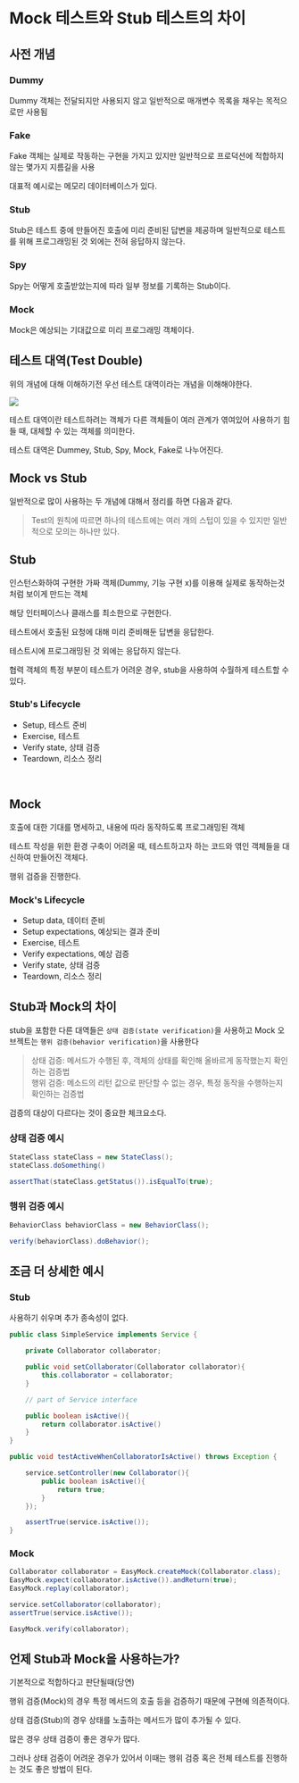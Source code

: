 # Mock 테스트와 Stub 테스트의 차이

## 사전 개념

### Dummy
Dummy 객체는 전달되지만 사용되지 않고 일반적으로 매개변수 목록을 채우는 목적으로만 사용됨

### Fake
Fake 객체는 실제로 작동하는 구현을 가지고 있지만 일반적으로 프로덕션에 적합하지 않는 몇가지 지름길을 사용 
  
대표적 예시로는 메모리 데이터베이스가 있다.

### Stub
Stub은 테스트 중에 만들어진 호출에 미리 준비된 답변을 제공하며 일반적으로 테스트를 위해 프로그래밍된 것 외에는 전혀 응답하지 않는다.

### Spy
Spy는 어떻게 호출받았는지에 따라 일부 정보를 기록하는 Stub이다.

### Mock
Mock은 예상되는 기대값으로 미리 프로그래밍 객체이다.

## 테스트 대역(Test Double)

위의 개념에 대해 이해하기전 우선 테스트 대역이라는 개념을 이해해야한다.

![](https://user-images.githubusercontent.com/42582516/155876237-36a220bd-8e0f-4f1c-b0be-6a4a012fb3d2.png)

테스트 대역이란 테스트하려는 객체가 다른 객체들이 여러 관계가 엮여있어 사용하기 힘들 때, 대체할 수 있는 객체를 의미한다.  
  
테스트 대역은 Dummey, Stub, Spy, Mock, Fake로 나누어진다.

## Mock vs Stub
일반적으로 많이 사용하는 두 개념에 대해서 정리를 하면 다음과 같다.
  
> Test의 원칙에 따르면 하나의 테스트에는 여러 개의 스텁이 있을 수 있지만 일반적으로 모의는 하나만 있다.

## Stub
인스턴스화하여 구현한 가짜 객체(Dummy, 기능 구현 x)를 이용해 실제로 동작하는것 처럼 보이게 만드는 객체
  
해당 인터페이스나 클래스를 최소한으로 구현한다.
  
테스트에서 호출된 요청에 대해 미리 준비해둔 답변을 응답한다.
  
테스트시에 프로그래밍된 것 외에는 응답하지 않는다.
  
협력 객체의 특정 부분이 테스트가 어려운 경우, stub을 사용하여 수월하게 테스트할 수 있다.

### Stub's Lifecycle
- Setup, 테스트 준비  
- Exercise, 테스트  
- Verify state, 상태 검증  
- Teardown, 리소스 정리

<br>

## Mock
호출에 대한 기대를 명세하고, 내용에 따라 동작하도록 프로그래밍된 객체
  
테스트 작성을 위한 환경 구축이 어려울 때, 테스트하고자 하는 코드와 엮인 객체들을 대신하여 만들어진 객체다.
  
행위 검증을 진행한다.

### Mock's Lifecycle

- Setup data, 데이터 준비
- Setup expectations, 예상되는 결과 준비
- Exercise, 테스트
- Verify expectations, 예상 검증
- Verify state, 상태 검증
- Teardown, 리소스 정리

## Stub과 Mock의 차이
stub을 포함한 다른 대역들은 `상태 검증(state verification)`을 사용하고 Mock 오브젝트는 `행위 검증(behavior verification)`을 사용한다
  
> 상태 검증: 메서드가 수행된 후, 객체의 상태를 확인해 올바르게 동작했는지 확인하는 검증법  
> 행위 검증: 메소드의 리턴 값으로 판단할 수 없는 경우, 특정 동작을 수행하는지 확인하는 검증법
  
검증의 대상이 다르다는 것이 중요한 체크요소다.

### 상태 검증 예시
```java
StateClass stateClass = new StateClass();
stateClass.doSomething()

assertThat(stateClass.getStatus()).isEqualTo(true);
```

### 행위 검증 예시
```java
BehaviorClass behaviorClass = new BehaviorClass();

verify(behaviorClass).doBehavior();
```

## 조금 더 상세한 예시

### Stub
사용하기 쉬우며 추가 종속성이 없다.

```java
public class SimpleService implements Service {

    private Collaborator collaborator;

    public void setCollaborator(Collaborator collaborator){
        this.collaborator = collaborator;
    }

    // part of Service interface

    public boolean isActive(){
        return collaborator.isActive()
    }
}
```

```java
public void testActiveWhenCollaboratorIsActive() throws Exception {

    service.setController(new Collaborator(){
        public boolean isActive(){
            return true;
        }
    });

    assertTrue(service.isActive());
}
```

### Mock 
```java
Collaborator collaborator = EasyMock.createMock(Collaborator.class);
EasyMock.expect(collaborator.isActive()).andReturn(true);
EasyMock.replay(collaborator);

service.setCollaborator(collaborator);
assertTrue(service.isActive());

EasyMock.verify(collaborator);
```

## 언제 Stub과 Mock을 사용하는가?

기본적으로 적합하다고 판단될때(당연)
  
행위 검증(Mock)의 경우 특정 메서드의 호출 등을 검증하기 때문에 구현에 의존적이다. 
  
상태 검증(Stub)의 경우 상태를 노출하는 메서드가 많이 추가될 수 있다.
  
많은 경우 상태 검증이 좋은 경우가 많다.
  
그러나 상태 검증이 어려운 경우가 있어서 이때는 행위 검증 혹은 전체 테스트를 진행하는 것도 좋은 방법이 된다.